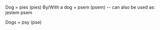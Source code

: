 Dog = pies (pies)
By/With a dog = psem (psem) -- can also be used as: jestem psem

Dogs = psy (pse)
